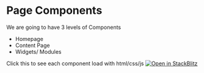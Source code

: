 # Page Components 

We are going to have 3 levels of Components 

- Homepage
- Content Page
- Widgets/ Modules


Click this to see each component load with html/css/js 
<a href="https://stackblitz.com/github/th-frontend/homepage-components">
  <img
    alt="Open in StackBlitz"
    src="https://developer.stackblitz.com/img/open_in_stackblitz.svg"
  />
</a>
